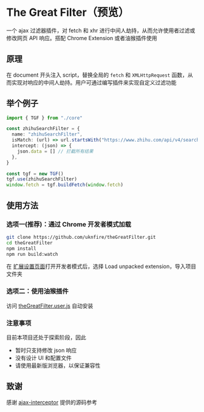 # The Great Filter（预览）

一个 ajax 过滤器插件，对 fetch 和 xhr 进行中间人劫持，从而允许使用者过滤或修改网页 API 响应。搭配 Chrome Extension 或者油猴插件使用

## 原理

在 document 开头注入 script，替换全局的 `fetch` 和 `XMLHttpRequest` 函数，从而实现对响应的中间人劫持。用户可通过编写插件来实现自定义过滤功能

## 举个例子

```typescript
import { TGF } from "./core"

const zhihuSearchFilter = {
  name: "zhihuSearchFilter",
  isMatch: (url) => url.startsWith("https://www.zhihu.com/api/v4/search_v3"),
  intercept: (json) => {
    json.data = [] // 拦截所有结果
  },
}

const tgf = new TGF()
tgf.use(zhihuSearchFilter)
window.fetch = tgf.buildFetch(window.fetch)
```

## 使用方法

### 选项一(推荐)：通过 Chrome 开发者模式加载

```bash
git clone https://github.com/uknfire/theGreatFilter.git
cd theGreatFilter
npm install
npm run build:watch
```

在 [扩展设置页面](chrome://extensions/)打开开发者模式后，选择 Load unpacked extension，导入项目文件夹

### 选项二：使用油猴插件

访问 [theGreatFilter.user.js](https://github.com/uknfire/theGreatFilter/raw/master/build/theGreatFilter.user.js) 自动安装

### 注意事项

目前本项目还处于探索阶段，因此

- 暂时只支持修改 json 响应
- 没有设计 UI 和配置文件
- 请使用最新版浏览器，以保证兼容性

## 致谢

感谢 [ajax-interceptor](https://github.com/YGYOOO/ajax-interceptor) 提供的源码参考
